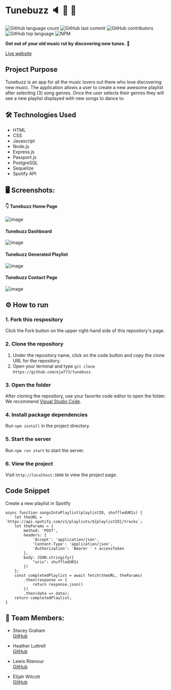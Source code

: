 # Tunebuzz :speaker: :musical_note: :musical_keyboard:

![GitHub language count](https://img.shields.io/github/languages/count/ejw773/tunebuzz)
![GitHub last commit](https://img.shields.io/github/last-commit/ejw773/tunebuzz)
![GitHub contributors](https://img.shields.io/github/contributors/ejw773/tunebuzz?color=purple)
![GitHub top language](https://img.shields.io/github/languages/top/ejw773/tunebuzz?color=red)
![NPM](https://img.shields.io/npm/l/express)


**Get out of your old music rut by discovering new tunes.** :musical_note:

[Live website](https://dry-beach-63193.herokuapp.com/)

## Project Purpose
Tunebuzz is an app for all the music lovers out there who love discovering new music. The application allows a user to create a new awesome playlist after selecting (3) song genres. Once the user selects their genres they will see a new playlist displayed with new songs to dance to.

## :hammer_and_wrench: Technologies Used

- HTML
- CSS
- Javascript
- Node.js
- Express.js
- Passport.js
- PostgreSQL
- Sequelize
- Spotify API


 ## 🖥 Screenshots:
#### :point_down: Tunebuzz Home Page
![image](https://user-images.githubusercontent.com/35972972/99134351-50519c00-25eb-11eb-8c31-e4e3ee1c2363.png)
<br />
#### Tunebuzz Dashboard
![image](https://user-images.githubusercontent.com/35972972/99134365-60697b80-25eb-11eb-80ae-1fd9b763d330.png)
<br />
#### Tunebuzz Generated Playlist
![image](https://user-images.githubusercontent.com/35972972/99134379-6cedd400-25eb-11eb-9134-adcdda15818d.png)
<br />
#### Tunebuzz Contact Page
![image](https://user-images.githubusercontent.com/35972972/99134386-74ad7880-25eb-11eb-93cf-375a6c59a21a.png)
<br /> 

## ⚙ How to run 

### 1. Fork this respository
Click the Fork button on the upper right-hand side of this repository's page.
### 2. Clone the repository
1. Under the repository name, click on the code button and copy the clone URL for the repository.
2. Open your terminal and type ```git clone https://github.com/ejw773/tunebuzz```.
### 3. Open the folder
After cloning the repository, use your favorite code editor to open the folder. We recommend [Visual Studio Code](https://code.visualstudio.com/).
### 4. Install package dependencies
Run `npm install` in the project directory.
### 5. Start the server
Run `npm run start` to start the server.
### 6. View the project
Visit `http://localhost:3000` to view the project page.

## Code Snippet

Create a new playlist in Spotify

```
async function songsIntoPlaylist(playlistID, shuffledURIs) {
    let theURL = `https://api.spotify.com/v1/playlists/${playlistID}/tracks`;
    let theParams = {
        method: 'POST',
        headers: {
            'Accept': 'application/json',
            'Content-Type': 'application/json',
            'Authorization': 'Bearer ' + accessToken
        },
        body: JSON.stringify({
            "uris": shuffledURIs
        })
    };
    const completedPlaylist = await fetch(theURL, theParams)
        .then(response => {
            return response.json()
        })
        .then(data => data);
    return completedPlaylist;
}
```
## :busts_in_silhouette: Team Members:
  
  * Stacey Graham <br>
  [GitHub](https://github.com/stashag)

  * Heather Luttrell <br>
  [GitHub](https://github.com/possumdiva)
  
  * Lewis Ritenour <br>
  [GitHub](https://github.com/LewRit)
  
  * Elijah Wilcott <br>
  [GitHub](https://github.com/ejw773)
  
